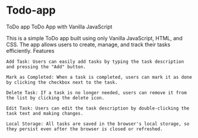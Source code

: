 # Todo-app
ToDo app 
ToDo App with Vanilla JavaScript

This is a simple ToDo app built using only Vanilla JavaScript, HTML, and CSS. The app allows users to create, manage, and track their tasks efficiently.
Features

    Add Task: Users can easily add tasks by typing the task description and pressing the "Add" button.

    Mark as Completed: When a task is completed, users can mark it as done by clicking the checkbox next to the task.

    Delete Task: If a task is no longer needed, users can remove it from the list by clicking the delete icon.

    Edit Task: Users can edit the task description by double-clicking the task text and making changes.

    Local Storage: All tasks are saved in the browser's local storage, so they persist even after the browser is closed or refreshed.

